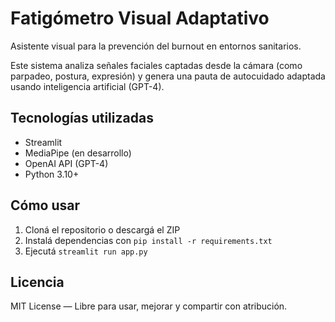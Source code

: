 # Fatigómetro Visual Adaptativo

Asistente visual para la prevención del burnout en entornos sanitarios.

Este sistema analiza señales faciales captadas desde la cámara (como parpadeo, postura, expresión) y genera una pauta de autocuidado adaptada usando inteligencia artificial (GPT-4).

## Tecnologías utilizadas

- Streamlit
- MediaPipe (en desarrollo)
- OpenAI API (GPT-4)
- Python 3.10+

## Cómo usar

1. Cloná el repositorio o descargá el ZIP
2. Instalá dependencias con `pip install -r requirements.txt`
3. Ejecutá `streamlit run app.py`

## Licencia

MIT License — Libre para usar, mejorar y compartir con atribución.